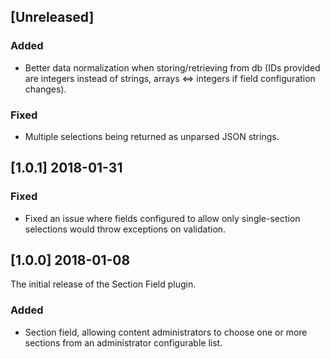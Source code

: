 ## [Unreleased]

### Added
- Better data normalization when storing/retrieving from db (IDs provided are integers instead of strings, arrays <=> integers if field configuration changes).

### Fixed
- Multiple selections being returned as unparsed JSON strings.

## [1.0.1] 2018-01-31

### Fixed
- Fixed an issue where fields configured to allow only single-section selections would throw exceptions on validation.

## [1.0.0] 2018-01-08

The initial release of the Section Field plugin.

### Added
- Section field, allowing content administrators to choose one or more sections from an administrator configurable list.